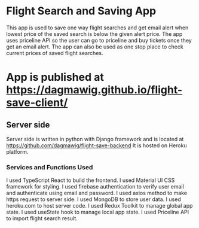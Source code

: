 # Flight Search and Saving App
This app is used to save one way flight searches and get email alert when lowest price of the saved search is below the given alert price.
The app uses priceline API so the user can go to priceline and buy tickets once they get an email alert.
The app can also be used as one stop place to check current prices of saved flight searches.

# App is published at https://dagmawig.github.io/flight-save-client/

## Server side 
Server side is written in python with Django framework and is located at https://github.com/dagmawig/flight-save-backend
It is hosted on Heroku platform.

### Services and Functions Used
I used TypeScript React to build the frontend.
I used Material UI CSS framework for styling.
I used firebase authentication to verify user email and authenticate using email and password. 
I used axios method to make https request to server side. 
I used MongoDB to store user data. 
I used heroku.com to host server code. 
I used Redux Toolkit to manage global app state. 
I used useState hook to manage local app state. 
I used Priceline API to import flight search result.